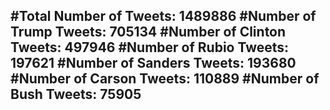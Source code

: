 #Total Number of Tweets: 1489886 
#Number of Trump Tweets: 705134
#Number of Clinton Tweets: 497946
#Number of Rubio Tweets: 197621
#Number of Sanders Tweets: 193680
#Number of Carson Tweets: 110889
#Number of Bush Tweets: 75905
---
